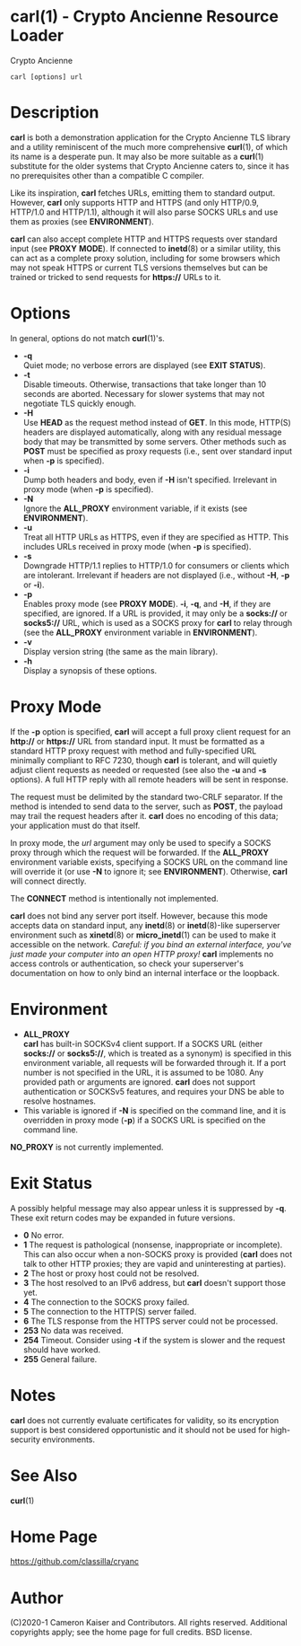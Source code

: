 [//]: # (This file was autogenerated from the man page with 'make README.md')

# carl(1) - Crypto Ancienne Resource Loader

Crypto Ancienne

```
carl [options] url
```


<a name="description"></a>

# Description

**carl**
is both a demonstration application for the Crypto Ancienne TLS library and a utility reminiscent of the much more comprehensive
**curl**(1),
of which its name is a desperate pun. It may also be more suitable as a
**curl**(1)
substitute for the older systems that Crypto Ancienne caters to, since
it has no prerequisites other than a compatible C compiler.

Like its inspiration,
**carl**
fetches URLs, emitting them to standard output. However,
**carl**
only supports HTTP and HTTPS (and only HTTP/0.9, HTTP/1.0 and HTTP/1.1), although it will also parse SOCKS URLs and use them as proxies (see
**ENVIRONMENT**).

**carl**
can also accept complete
HTTP and HTTPS requests over standard input (see
**PROXY**
**MODE**).
If connected to
**inetd**(8)
or a similar utility, this can act as a complete proxy solution, including for some browsers which may not speak HTTPS or
current TLS versions themselves but can be trained or tricked to send requests for
**https://**
URLs to it.


<a name="options"></a>

# Options

In general, options do not match
**curl**(1)'s.


* **-q**  
  Quiet mode; no verbose errors are displayed (see
  **EXIT**
  **STATUS**).
* **-t**  
  Disable timeouts. Otherwise, transactions that take longer than 10 seconds are aborted. Necessary for slower systems that may not negotiate TLS quickly enough.
* **-H**  
  Use
  **HEAD**
  as the request method instead of
  **GET**.
  In this mode, HTTP(S) headers are displayed automatically, along with any residual message body that may be transmitted by some servers. Other methods such as
  **POST**
  must be specified as proxy requests (i.e., sent over standard input when
  **-p**
  is specified).
* **-i**  
  Dump both headers and body, even if
  **-H**
  isn't specified. Irrelevant in proxy mode (when
  **-p**
  is specified).
* **-N**  
  Ignore the
  **ALL_PROXY**
  environment variable, if it exists (see
  **ENVIRONMENT**).
* **-u**  
  Treat all HTTP URLs as HTTPS, even if they are specified as HTTP. This includes URLs received in proxy mode (when
  **-p**
  is specified).
* **-s**  
  Downgrade HTTP/1.1 replies to HTTP/1.0 for consumers or clients which are intolerant. Irrelevant if headers are not displayed (i.e., without
  **-H**,
  **-p**
  or
  **-i**).
* **-p**  
  Enables proxy mode (see
  **PROXY**
  **MODE**).
  **-i**,
  **-q**,
  and
  **-H**,
  if they are specified, are ignored. If a URL is provided, it may only be a
  **socks://**
  or
  **socks5://**
  URL, which is used as a SOCKS proxy for
  **carl**
  to relay through (see the
  **ALL_PROXY**
  environment variable in
  **ENVIRONMENT**).
* **-v**  
  Display version string (the same as the main library).
* **-h**  
  Display a synopsis of these options.
  

<a name="proxy-mode"></a>

# Proxy Mode

If the
**-p**
option is specified,
**carl**
will accept a full proxy client request for an
**http://**
or
**https://**
URL from standard input. It must be formatted as a standard HTTP proxy request with method
and fully-specified URL minimally compliant to RFC 7230, though
**carl**
is tolerant, and will quietly adjust client requests as needed or requested (see also the
**-u**
and
**-s**
options). A full HTTP reply with all remote headers will be sent in response.

The request must be delimited by the standard two-CRLF separator. If the method is intended to send data to the server, such as
**POST**,
the payload may trail the request headers after it.
**carl**
does no encoding of this data; your application must do that itself.

In proxy mode, the _url_ argument may only be used to specify a SOCKS proxy through which the request will be forwarded. If the
**ALL_PROXY**
environment variable exists, specifying a SOCKS URL on the command line will override it (or use
**-N**
to ignore it; see
**ENVIRONMENT**).
Otherwise,
**carl**
will connect directly.

The
**CONNECT**
method is intentionally not implemented.

**carl**
does not bind any server port itself. However, because this mode accepts data on standard input, any
**inetd**(8)
or
**inetd**(8)-like
superserver environment such as
**xinetd**(8)
or
**micro_inetd**(1)
can be used to make it accessible on the network. _Careful: if you bind an external interface, you've just made your computer into an open HTTP proxy!_
**carl**
implements no access controls or authentication, so check your superserver's documentation on how to only bind an internal interface or the loopback.

<a name="environment"></a>

# Environment


* **ALL_PROXY**  
  **carl**
  has built-in SOCKSv4 client support. If a SOCKS URL (either
  **socks://**
  or
  **socks5://**,
  which is treated as a synonym) is specified in this environment variable, all requests will be forwarded through it.
  If a port number is not specified in the URL, it is assumed to be 1080. Any provided path or arguments are ignored.
  **carl**
  does not support authentication or SOCKSv5 features, and requires your DNS be able to resolve hostnames.
* This variable is ignored if
  **-N**
  is specified on the command line, and it is overridden in proxy mode
  (**-p**)
  if a SOCKS URL is specified on the command line.

**NO_PROXY**
is not currently implemented.

<a name="exit-status"></a>

# Exit Status

A possibly helpful message may also appear unless it is suppressed by
**-q**.
These exit return codes may be expanded in future versions.

* **0**
  No error.
* **1**
  The request is pathological (nonsense, inappropriate or incomplete). This can also occur when a non-SOCKS proxy is provided
  (**carl**
  does not talk to other HTTP proxies; they are vapid and uninteresting at parties).
* **2**
  The host or proxy host could not be resolved.
* **3**
  The host resolved to an IPv6 address, but
  **carl**
  doesn't support those yet.
* **4**
  The connection to the SOCKS proxy failed.
* **5**
  The connection to the HTTP(S) server failed.
* **6**
  The TLS response from the HTTPS server could not be processed.
* **253**
  No data was received.
* **254**
  Timeout. Consider using
  **-t**
  if the system is slower and the request should have worked.
* **255**
  General failure.
  

<a name="notes"></a>

# Notes

**carl**
does not currently evaluate certificates for validity, so its encryption support is best considered opportunistic and it
should not be used for high-security environments.


<a name="see-also"></a>

# See Also

**curl**(1)


<a name="home-page"></a>

# Home Page

https://github.com/classilla/cryanc


<a name="author"></a>

# Author

(C)2020-1 Cameron Kaiser and Contributors. All rights reserved. Additional copyrights apply; see the home page for full credits. BSD license.
